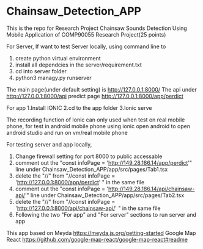 # Chainsaw_Detection_APP
This is the repo for Research Project Chainsaw Sounds Detection Using Mobile Application of COMP90055 Research Project(25 points)

For Server,
If want to test Server locally, using command line to
1. create python virtual environment
2. install all dependcies in the server/requirement.txt
3. cd into server folder
4. python3 managy.py runserver

The main page(under default setting) is http://127.0.0.1:8000/
The api under http://127.0.0.1:8000/api
predict page http://127.0.0.1:8000/app/perdict

For app
1.Install IONIC
2.cd to the app folder
3.Ionic serve


The recording function of Ionic can only used when test on real mobile phone, for test in android mobile phone using
ionic open android to open android studio and run on vm/real mobile phone

For testing server and app locally,
1. Change firewall setting for port 8000 to public accessable
2. comment out the "const infoPage = 'http://149.28.186.14/app/perdict'" line under Chainsaw_Detection_APP/app/src/pages/Tab1.tsx
3. delete the "//" from "//const infoPage = 'http://127.0.0.1:8000/app/perdict' " in the same file
4. comment out the "const infoPage = 'http://149.28.186.14/api/chainsaw-api/'" line under Chainsaw_Detection_APP/app/src/pages/Tab2.tsx
5. delete the "//" from "//const infoPage = 'http://127.0.0.1:8000/api/chainsaw-api/' " in the same file
6. Following the two "For app" and "For server" sections to run server and app

This app based on Meyda https://meyda.js.org/getting-started
                  Google Map React  https://github.com/google-map-react/google-map-react#readme
